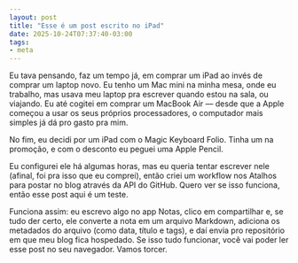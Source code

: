 ```yaml
---
layout: post
title: "Esse é um post escrito no iPad"
date: 2025-10-24T07:37:40-03:00
tags:
- meta
---
```


Eu tava pensando, faz um tempo já, em comprar um iPad ao invés de comprar um laptop novo. Eu tenho um Mac mini na minha mesa, onde eu trabalho, mas usava meu laptop pra escrever quando estou na sala, ou viajando. Eu até cogitei em comprar um MacBook Air — desde que a Apple começou a usar os seus próprios processadores, o computador mais simples já dá pro gasto pra mim.

  


No fim, eu decidi por um iPad com o Magic Keyboard Folio. Tinha um na promoção, e com o desconto eu peguei uma Apple Pencil.

  


Eu configurei ele há algumas horas, mas eu queria tentar escrever nele (afinal, foi pra isso que eu comprei), então criei um workflow nos Atalhos para postar no blog através da API do GitHub. Quero ver se isso funciona, então esse post aqui é um teste.

  


Funciona assim: eu escrevo algo no app Notas, clico em compartilhar e, se tudo der certo, ele converte a nota em um arquivo Markdown, adiciona os metadados do arquivo (como data, título e tags), e daí envia pro repositório em que meu blog fica hospedado. Se isso tudo funcionar, você vai poder ler esse post no seu navegador. Vamos torcer.
